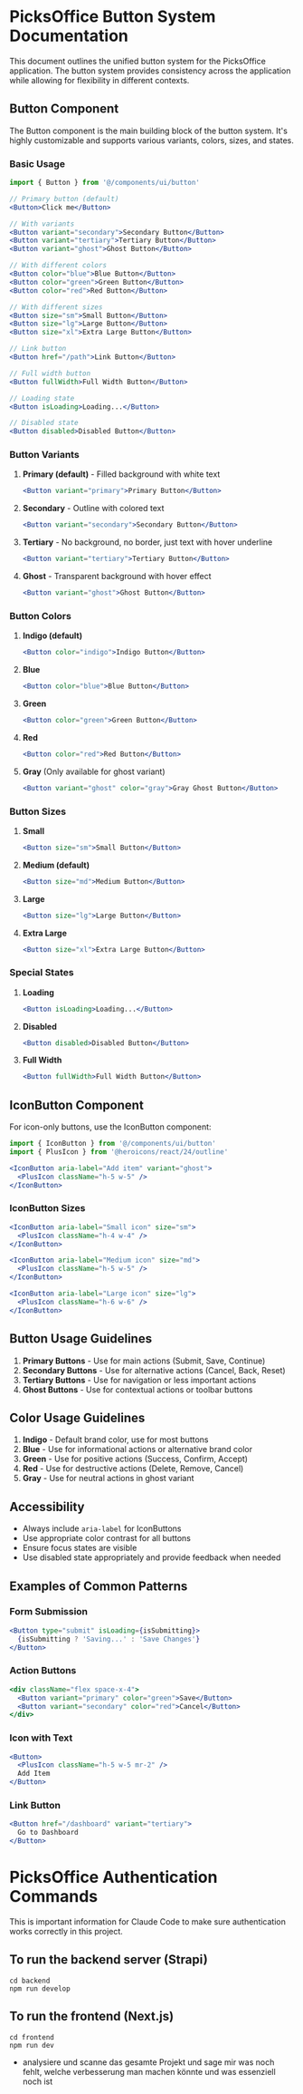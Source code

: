 # PicksOffice Button System Documentation

This document outlines the unified button system for the PicksOffice application. The button system provides consistency across the application while allowing for flexibility in different contexts.

## Button Component

The Button component is the main building block of the button system. It's highly customizable and supports various variants, colors, sizes, and states.

### Basic Usage

```jsx
import { Button } from '@/components/ui/button'

// Primary button (default)
<Button>Click me</Button>

// With variants
<Button variant="secondary">Secondary Button</Button>
<Button variant="tertiary">Tertiary Button</Button>
<Button variant="ghost">Ghost Button</Button>

// With different colors
<Button color="blue">Blue Button</Button>
<Button color="green">Green Button</Button>
<Button color="red">Red Button</Button>

// With different sizes
<Button size="sm">Small Button</Button>
<Button size="lg">Large Button</Button>
<Button size="xl">Extra Large Button</Button>

// Link button
<Button href="/path">Link Button</Button>

// Full width button
<Button fullWidth>Full Width Button</Button>

// Loading state
<Button isLoading>Loading...</Button>

// Disabled state
<Button disabled>Disabled Button</Button>
```

### Button Variants

1. **Primary (default)** - Filled background with white text
   ```jsx
   <Button variant="primary">Primary Button</Button>
   ```

2. **Secondary** - Outline with colored text
   ```jsx
   <Button variant="secondary">Secondary Button</Button>
   ```

3. **Tertiary** - No background, no border, just text with hover underline
   ```jsx
   <Button variant="tertiary">Tertiary Button</Button>
   ```

4. **Ghost** - Transparent background with hover effect
   ```jsx
   <Button variant="ghost">Ghost Button</Button>
   ```

### Button Colors

1. **Indigo (default)**
   ```jsx
   <Button color="indigo">Indigo Button</Button>
   ```

2. **Blue**
   ```jsx
   <Button color="blue">Blue Button</Button>
   ```

3. **Green**
   ```jsx
   <Button color="green">Green Button</Button>
   ```

4. **Red**
   ```jsx
   <Button color="red">Red Button</Button>
   ```

5. **Gray** (Only available for ghost variant)
   ```jsx
   <Button variant="ghost" color="gray">Gray Ghost Button</Button>
   ```

### Button Sizes

1. **Small**
   ```jsx
   <Button size="sm">Small Button</Button>
   ```

2. **Medium (default)**
   ```jsx
   <Button size="md">Medium Button</Button>
   ```

3. **Large**
   ```jsx
   <Button size="lg">Large Button</Button>
   ```

4. **Extra Large**
   ```jsx
   <Button size="xl">Extra Large Button</Button>
   ```

### Special States

1. **Loading**
   ```jsx
   <Button isLoading>Loading...</Button>
   ```

2. **Disabled**
   ```jsx
   <Button disabled>Disabled Button</Button>
   ```

3. **Full Width**
   ```jsx
   <Button fullWidth>Full Width Button</Button>
   ```

## IconButton Component

For icon-only buttons, use the IconButton component:

```jsx
import { IconButton } from '@/components/ui/button'
import { PlusIcon } from '@heroicons/react/24/outline'

<IconButton aria-label="Add item" variant="ghost">
  <PlusIcon className="h-5 w-5" />
</IconButton>
```

### IconButton Sizes

```jsx
<IconButton aria-label="Small icon" size="sm">
  <PlusIcon className="h-4 w-4" />
</IconButton>

<IconButton aria-label="Medium icon" size="md">
  <PlusIcon className="h-5 w-5" />
</IconButton>

<IconButton aria-label="Large icon" size="lg">
  <PlusIcon className="h-6 w-6" />
</IconButton>
```

## Button Usage Guidelines

1. **Primary Buttons** - Use for main actions (Submit, Save, Continue)
2. **Secondary Buttons** - Use for alternative actions (Cancel, Back, Reset)
3. **Tertiary Buttons** - Use for navigation or less important actions
4. **Ghost Buttons** - Use for contextual actions or toolbar buttons

## Color Usage Guidelines

1. **Indigo** - Default brand color, use for most buttons
2. **Blue** - Use for informational actions or alternative brand color
3. **Green** - Use for positive actions (Success, Confirm, Accept)
4. **Red** - Use for destructive actions (Delete, Remove, Cancel)
5. **Gray** - Use for neutral actions in ghost variant

## Accessibility

- Always include `aria-label` for IconButtons
- Use appropriate color contrast for all buttons
- Ensure focus states are visible
- Use disabled state appropriately and provide feedback when needed

## Examples of Common Patterns

### Form Submission

```jsx
<Button type="submit" isLoading={isSubmitting}>
  {isSubmitting ? 'Saving...' : 'Save Changes'}
</Button>
```

### Action Buttons

```jsx
<div className="flex space-x-4">
  <Button variant="primary" color="green">Save</Button>
  <Button variant="secondary" color="red">Cancel</Button>
</div>
```

### Icon with Text

```jsx
<Button>
  <PlusIcon className="h-5 w-5 mr-2" />
  Add Item
</Button>
```

### Link Button

```jsx
<Button href="/dashboard" variant="tertiary">
  Go to Dashboard
</Button>
```

# PicksOffice Authentication Commands

This is important information for Claude Code to make sure authentication works correctly in this project.

## To run the backend server (Strapi)
```
cd backend
npm run develop
```

## To run the frontend (Next.js)
```
cd frontend
npm run dev
```

- analysiere und scanne das gesamte Projekt und sage mir was noch fehlt, welche verbesserung man machen könnte und was essenziell noch ist